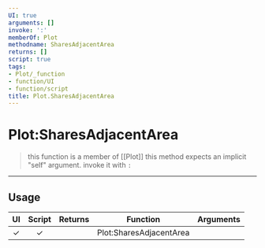 ```yaml
---
UI: true
arguments: []
invoke: ':'
memberOf: Plot
methodname: SharesAdjacentArea
returns: []
script: true
tags:
- Plot/_function
- function/UI
- function/script
title: Plot.SharesAdjacentArea
---
```

# Plot:SharesAdjacentArea
> this function is a member of [[Plot]]
> this method expects an implicit "self" argument. invoke it with `:`
-----
## Usage
|  UI | Script | Returns | Function | Arguments |
|:---:|:------:|-------:|:--------:|:---------|
|✓|✓||Plot:SharesAdjacentArea||
